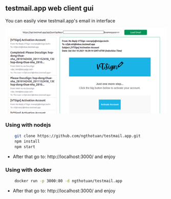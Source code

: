 ## testmail.app web client gui

You can easily view testmail.app's email in interface

![demo](./img/demo.png)

### Using with nodejs

```sh
    git clone https://github.com/ngthotuan/testmail.app.git
    npm install
    npm start
```
-  After that go to: http://localhost:3000/ and enjoy

### Using with docker
```sh
    docker run -p 3000:80 -d ngthotuan/testmail.app
```
- After that go to: http://localhost:3000/ and enjoy